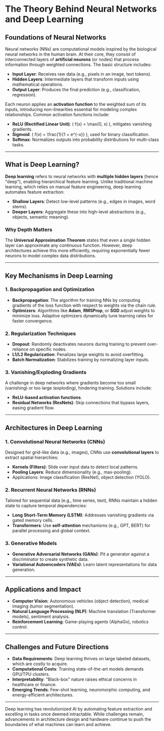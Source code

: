 # The Theory Behind Neural Networks and Deep Learning  

## Foundations of Neural Networks  
Neural networks (NNs) are computational models inspired by the biological neural networks in the human brain. At their core, they consist of interconnected layers of **artificial neurons** (or nodes) that process information through weighted connections. The basic structure includes:  
- **Input Layer**: Receives raw data (e.g., pixels in an image, text tokens).  
- **Hidden Layers**: Intermediate layers that transform inputs using mathematical operations.  
- **Output Layer**: Produces the final prediction (e.g., classification, regression).  

Each neuron applies an **activation function** to the weighted sum of its inputs, introducing non-linearities essential for modeling complex relationships. Common activation functions include:  
- **ReLU (Rectified Linear Unit)**: \( f(x) = \max(0, x) \), mitigates vanishing gradients.  
- **Sigmoid**: \( f(x) = \frac{1}{1 + e^{-x}} \), used for binary classification.  
- **Softmax**: Normalizes outputs into probability distributions for multi-class tasks.  

---

## What is Deep Learning?  
**Deep learning** refers to neural networks with **multiple hidden layers** (hence "deep"), enabling hierarchical feature learning. Unlike traditional machine learning, which relies on manual feature engineering, deep learning automates feature extraction:  
- **Shallow Layers**: Detect low-level patterns (e.g., edges in images, word stems).  
- **Deeper Layers**: Aggregate these into high-level abstractions (e.g., objects, semantic meaning).  

### Why Depth Matters  
The **Universal Approximation Theorem** states that even a single hidden layer can approximate any continuous function. However, deep architectures achieve this more efficiently, requiring exponentially fewer neurons to model complex data distributions.  

---

## Key Mechanisms in Deep Learning  
### 1. Backpropagation and Optimization  
- **Backpropagation**: The algorithm for training NNs by computing gradients of the loss function with respect to weights via the chain rule.  
- **Optimizers**: Algorithms like **Adam**, **RMSProp**, or **SGD** adjust weights to minimize loss. Adaptive optimizers dynamically tune learning rates for faster convergence.  

### 2. Regularization Techniques  
- **Dropout**: Randomly deactivates neurons during training to prevent over-reliance on specific nodes.  
- **L1/L2 Regularization**: Penalizes large weights to avoid overfitting.  
- **Batch Normalization**: Stabilizes training by normalizing layer inputs.  

### 3. Vanishing/Exploding Gradients  
A challenge in deep networks where gradients become too small (vanishing) or too large (exploding), hindering training. Solutions include:  
- **ReLU-based activation functions**.  
- **Residual Networks (ResNets)**: Skip connections that bypass layers, easing gradient flow.  

---

## Architectures in Deep Learning  
### 1. Convolutional Neural Networks (CNNs)  
Designed for grid-like data (e.g., images), CNNs use **convolutional layers** to extract spatial hierarchies:  
- **Kernels (Filters)**: Slide over input data to detect local patterns.  
- **Pooling Layers**: Reduce dimensionality (e.g., max-pooling).  
- Applications: Image classification (ResNet), object detection (YOLO).  

### 2. Recurrent Neural Networks (RNNs)  
Tailored for sequential data (e.g., time series, text), RNNs maintain a hidden state to capture temporal dependencies:  
- **Long Short-Term Memory (LSTM)**: Addresses vanishing gradients via gated memory cells.  
- **Transformers**: Use **self-attention** mechanisms (e.g., GPT, BERT) for parallel processing and global context.  

### 3. Generative Models  
- **Generative Adversarial Networks (GANs)**: Pit a generator against a discriminator to create synthetic data.  
- **Variational Autoencoders (VAEs)**: Learn latent representations for data generation.  

---

## Applications and Impact  
- **Computer Vision**: Autonomous vehicles (object detection), medical imaging (tumor segmentation).  
- **Natural Language Processing (NLP)**: Machine translation (Transformer models), sentiment analysis.  
- **Reinforcement Learning**: Game-playing agents (AlphaGo), robotics control.  

---

## Challenges and Future Directions  
- **Data Requirements**: Deep learning thrives on large labeled datasets, which are costly to acquire.  
- **Computational Costs**: Training state-of-the-art models demands GPU/TPU clusters.  
- **Interpretability**: "Black-box" nature raises ethical concerns in healthcare or finance.  
- **Emerging Trends**: Few-shot learning, neuromorphic computing, and energy-efficient architectures.  

---

Deep learning has revolutionized AI by automating feature extraction and excelling in tasks once deemed intractable. While challenges remain, advancements in architecture design and hardware continue to push the boundaries of what machines can learn and achieve.  
